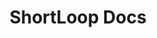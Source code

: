 ---
title: ShortLoop Docs
layout: default
redirect_to: "https://docs.shortloop.dev"
canonical_url: 'https://docs.shortloop.dev'
--- 